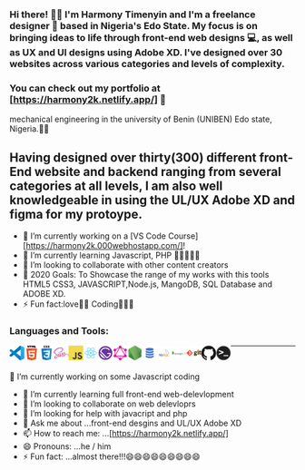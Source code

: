 ###  Hi there! 👋🏼 I'm Harmony Timenyin and I'm a freelance designer 🎨 based in Nigeria's Edo State. My focus is on bringing ideas to life through front-end web designs 💻, as well as UX and UI designs using Adobe XD. I've designed over 30 websites across various categories and levels of complexity. 



 ### You can check out my portfolio at [https://harmony2k.netlify.app/] 👋
mechanical engineering in the university of Benin (UNIBEN) Edo state, Nigeria.👋👋


## Having designed over thirty(300) different front-End website and backend ranging from several categories at all levels, I am also well knowledgeable in using the UL/UX Adobe XD and figma for my protoype.

- 🔭 I’m currently working on a [VS Code Course][https://harmony2k.000webhostapp.com/]!
- 🌱 I’m currently learning Javascript, PHP 👋👋👋🤣😃
- 👯 I’m looking to collaborate with other content creators
- 🥅 2020 Goals: To Showcase the range of my works with this tools HTML5  CSS3, JAVASCRIPT,Node.js, MangoDB, SQL Database and ADOBE XD.
- ⚡ Fun fact:love🤣😃 Coding🤣🤣🤣

### Languages and Tools:

<img align="left" alt="Visual Studio Code" width="26px" src="https://raw.githubusercontent.com/github/explore/80688e429a7d4ef2fca1e82350fe8e3517d3494d/topics/visual-studio-code/visual-studio-code.png" />
<img align="left" alt="HTML5" width="26px" src="https://raw.githubusercontent.com/github/explore/80688e429a7d4ef2fca1e82350fe8e3517d3494d/topics/html/html.png" />
<img align="left" alt="CSS3" width="26px" src="https://raw.githubusercontent.com/github/explore/80688e429a7d4ef2fca1e82350fe8e3517d3494d/topics/css/css.png" />
<img align="left" alt="Sass" width="26px" src="https://raw.githubusercontent.com/github/explore/80688e429a7d4ef2fca1e82350fe8e3517d3494d/topics/sass/sass.png" />
<img align="left" alt="JavaScript" width="26px" src="https://raw.githubusercontent.com/github/explore/80688e429a7d4ef2fca1e82350fe8e3517d3494d/topics/javascript/javascript.png" />
<img align="left" alt="React" width="26px" src="https://raw.githubusercontent.com/github/explore/80688e429a7d4ef2fca1e82350fe8e3517d3494d/topics/react/react.png" />
<img align="left" alt="Gatsby" width="26px" src="https://raw.githubusercontent.com/github/explore/e94815998e4e0713912fed477a1f346ec04c3da2/topics/gatsby/gatsby.png" />
<img align="left" alt="GraphQL" width="26px" src="https://raw.githubusercontent.com/github/explore/80688e429a7d4ef2fca1e82350fe8e3517d3494d/topics/graphql/graphql.png" />
<img align="left" alt="Node.js" width="26px" src="https://raw.githubusercontent.com/github/explore/80688e429a7d4ef2fca1e82350fe8e3517d3494d/topics/nodejs/nodejs.png" />
<img align="left" alt="SQL" width="26px" src="https://raw.githubusercontent.com/github/explore/80688e429a7d4ef2fca1e82350fe8e3517d3494d/topics/sql/sql.png" />
<img align="left" alt="MySQL" width="26px" src="https://raw.githubusercontent.com/github/explore/80688e429a7d4ef2fca1e82350fe8e3517d3494d/topics/mysql/mysql.png" />
<img align="left" alt="MongoDB" width="26px" src="https://raw.githubusercontent.com/github/explore/80688e429a7d4ef2fca1e82350fe8e3517d3494d/topics/mongodb/mongodb.png" />
<img align="left" alt="Git" width="26px" src="https://raw.githubusercontent.com/github/explore/80688e429a7d4ef2fca1e82350fe8e3517d3494d/topics/git/git.png" />
<img align="left" alt="GitHub" width="26px" src="https://raw.githubusercontent.com/github/explore/78df643247d429f6cc873026c0622819ad797942/topics/github/github.png" />
<img align="left" alt="HTML5" width="26px" src="https://raw.githubusercontent.com/github/explore/80688e429a7d4ef2fca1e82350fe8e3517d3494d/topics/terminal/terminal.png" />
<hr>
</br>




 🔭 I’m currently working on some Javascript coding
- 🌱 I’m currently learning  full front-end web-delevlopment 
- 👯 I’m looking to collaborate on  web delevloprs
- 🤔 I’m looking for help with  javacript and php
- 💬 Ask me about ...front-end desgins and UL/UX Adobe XD
- 📫 How to reach me: ...[https://harmony2k.netlify.app/]
- 😄 Pronouns: ...he / him
- ⚡ Fun fact: ...almost there!!!😄😄😄😄😄😄😄😄😄
